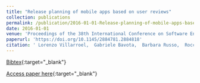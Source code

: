```yaml
---
title: "Release planning of mobile apps based on user reviews"
collection: publications
permalink: /publication/2016-01-01-Release-planning-of-mobile-apps-based-on-user-reviews
date: 2016-01-01
venue: 'Proceedings of the 38th International Conference on Software Engineering, ICSE 2016, Austin, TX, USA, May 14-22, 2016'
paperurl: 'https://doi.org/10.1145/2884781.2884818'
citation: ' Lorenzo Villarroel,  Gabriele Bavota,  Barbara Russo,  Rocco Oliveto,  Massimiliano Di Penta, &quot;Release planning of mobile apps based on user reviews.&quot; Proceedings of the 38th International Conference on Software Engineering, ICSE 2016, Austin, TX, USA, May 14-22, 2016, 2016.'
---
```

[Bibtex](https://dblp.org/rec/bib/conf/icse/VillarroelBROP16){:target="_blank"}

[Access paper here](https://doi.org/10.1145/2884781.2884818){:target="_blank"}
